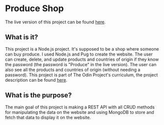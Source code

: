# Produce Shop

The live version of this project can be found [here](https://produce-shop.onrender.com/store).

## What is it?
This project is a Node.js project. It's supposed to be a shop where someone can buy produce. I used Node.js and Pug to create the website. 
The user can create, delete, and update products and countries of origin if they know the password (the password is "Produce" in the live version). The user can also see all the products and countries of origin (without needing a password). This project is part of The Odin Project's curriculum, the project description can be found [here](https://www.theodinproject.com/lessons/nodejs-inventory-application).

## What is the purpose?
The main goal of this project is making a REST API with all CRUD methods for manipulating the data on the website and using MongoDB to store and fetch that data to display it on the website.
